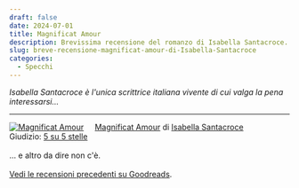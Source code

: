 ```yaml
---
draft: false
date: 2024-07-01 
title: Magnificat Amour
description: Brevissima recensione del romanzo di Isabella Santacroce.
slug: breve-recensione-magnificat-amour-di-Isabella-Santacroce
categories:
  - Specchi
---
```


*Isabella Santacroce è l'unica scrittrice italiana vivente di cui valga la pena interessarsi...*

<!-- more --> 

---

<a href="https://www.goodreads.com/book/show/210701123-magnificat-amour" style="float: left; padding-right: 20px"><img border="0" alt="Magnificat Amour" src="https://i.gr-assets.com/images/S/compressed.photo.goodreads.com/books/1712132939l/210701123._SX98_.jpg" /></a><a href="https://www.goodreads.com/book/show/210701123-magnificat-amour">Magnificat Amour</a> di <a href="https://www.goodreads.com/author/show/555538.Isabella_Santacroce">Isabella Santacroce</a><br/>
Giudizio: <a href="https://www.goodreads.com/review/show/6671406702">5 su 5 stelle</a><br /><br />
... e altro da dire non c'è.
<br/><br/>
<a href="https://www.goodreads.com/review/list/50379412-davide-riboli">Vedi le recensioni precedenti su Goodreads</a>.
